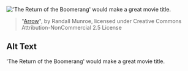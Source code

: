!['The Return of the Boomerang' would make a great movie title.](https://imgs.xkcd.com/comics/arrow.png)
> "[Arrow](https://xkcd.com/939/)", by Randall Munroe, licensed under Creative Commons Attribution-NonCommercial 2.5 License

## Alt Text
'The Return of the Boomerang' would make a great movie title.
